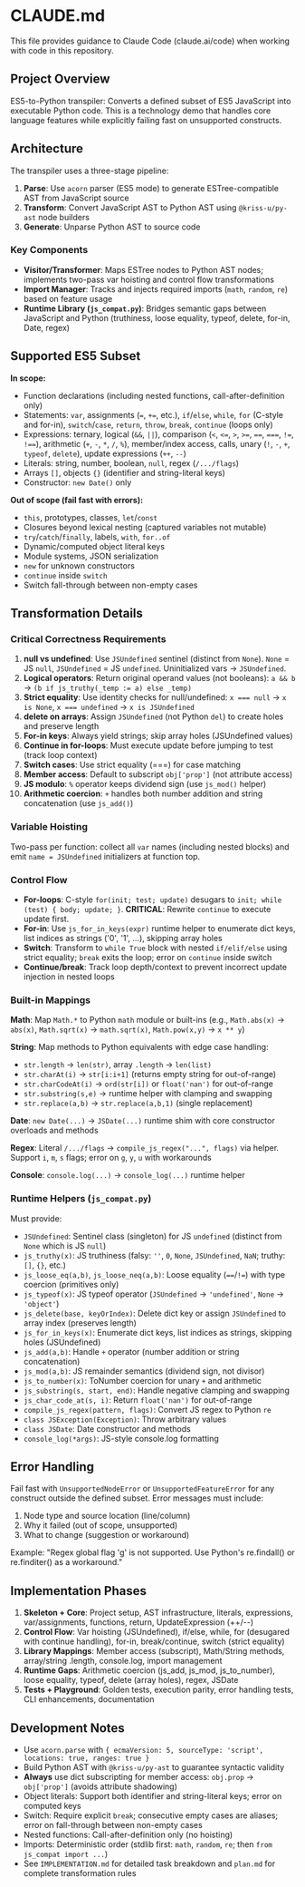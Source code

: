 # CLAUDE.md

This file provides guidance to Claude Code (claude.ai/code) when working with code in this repository.

## Project Overview

ES5-to-Python transpiler: Converts a defined subset of ES5 JavaScript into executable Python code. This is a technology demo that handles core language features while explicitly failing fast on unsupported constructs.

## Architecture

The transpiler uses a three-stage pipeline:

1. **Parse**: Use `acorn` parser (ES5 mode) to generate ESTree-compatible AST from JavaScript source
2. **Transform**: Convert JavaScript AST to Python AST using `@kriss-u/py-ast` node builders
3. **Generate**: Unparse Python AST to source code

### Key Components

- **Visitor/Transformer**: Maps ESTree nodes to Python AST nodes; implements two-pass var hoisting and control flow transformations
- **Import Manager**: Tracks and injects required imports (`math`, `random`, `re`) based on feature usage
- **Runtime Library (`js_compat.py`)**: Bridges semantic gaps between JavaScript and Python (truthiness, loose equality, typeof, delete, for-in, Date, regex)

## Supported ES5 Subset

**In scope:**
- Function declarations (including nested functions, call-after-definition only)
- Statements: `var`, assignments (`=`, `+=`, etc.), `if`/`else`, `while`, `for` (C-style and for-in), `switch`/`case`, `return`, `throw`, `break`, `continue` (loops only)
- Expressions: ternary, logical (`&&`, `||`), comparison (`<`, `<=`, `>`, `>=`, `==`, `===`, `!=`, `!==`), arithmetic (`+`, `-`, `*`, `/`, `%`), member/index access, calls, unary (`!`, `-`, `+`, `typeof`, `delete`), update expressions (`++`, `--`)
- Literals: string, number, boolean, `null`, regex (`/.../flags`)
- Arrays `[]`, objects `{}` (identifier and string-literal keys)
- Constructor: `new Date()` only

**Out of scope (fail fast with errors):**
- `this`, prototypes, classes, `let`/`const`
- Closures beyond lexical nesting (captured variables not mutable)
- `try`/`catch`/`finally`, labels, `with`, `for..of`
- Dynamic/computed object literal keys
- Module systems, JSON serialization
- `new` for unknown constructors
- `continue` inside `switch`
- Switch fall-through between non-empty cases

## Transformation Details

### Critical Correctness Requirements

1. **null vs undefined**: Use `JSUndefined` sentinel (distinct from `None`). `None` = JS `null`, `JSUndefined` = JS `undefined`. Uninitialized vars → `JSUndefined`.
2. **Logical operators**: Return original operand values (not booleans): `a && b` → `(b if js_truthy(_temp := a) else _temp)`
3. **Strict equality**: Use identity checks for null/undefined: `x === null` → `x is None`, `x === undefined` → `x is JSUndefined`
4. **delete on arrays**: Assign `JSUndefined` (not Python `del`) to create holes and preserve length
5. **For-in keys**: Always yield strings; skip array holes (JSUndefined values)
6. **Continue in for-loops**: Must execute update before jumping to test (track loop context)
7. **Switch cases**: Use strict equality (===) for case matching
8. **Member access**: Default to subscript `obj['prop']` (not attribute access)
9. **JS modulo**: `%` operator keeps dividend sign (use `js_mod()` helper)
10. **Arithmetic coercion**: `+` handles both number addition and string concatenation (use `js_add()`)

### Variable Hoisting
Two-pass per function: collect all `var` names (including nested blocks) and emit `name = JSUndefined` initializers at function top.

### Control Flow
- **For-loops**: C-style `for(init; test; update)` desugars to `init; while (test) { body; update; }`. **CRITICAL**: Rewrite `continue` to execute update first.
- **For-in**: Use `js_for_in_keys(expr)` runtime helper to enumerate dict keys, list indices as strings ('0', '1', ...), skipping array holes
- **Switch**: Transform to `while True` block with nested `if/elif/else` using strict equality; `break` exits the loop; error on `continue` inside switch
- **Continue/break**: Track loop depth/context to prevent incorrect update injection in nested loops

### Built-in Mappings

**Math**: Map `Math.*` to Python `math` module or built-ins (e.g., `Math.abs(x)` → `abs(x)`, `Math.sqrt(x)` → `math.sqrt(x)`, `Math.pow(x,y)` → `x ** y`)

**String**: Map methods to Python equivalents with edge case handling:
- `str.length` → `len(str)`, array `.length` → `len(list)`
- `str.charAt(i)` → `str[i:i+1]` (returns empty string for out-of-range)
- `str.charCodeAt(i)` → `ord(str[i])` or `float('nan')` for out-of-range
- `str.substring(s,e)` → runtime helper with clamping and swapping
- `str.replace(a,b)` → `str.replace(a,b,1)` (single replacement)

**Date**: `new Date(...)` → `JSDate(...)` runtime shim with core constructor overloads and methods

**Regex**: Literal `/.../flags` → `compile_js_regex("...", flags)` via helper. Support `i`, `m`, `s` flags; error on `g`, `y`, `u` with workarounds

**Console**: `console.log(...)` → `console_log(...)` runtime helper

### Runtime Helpers (`js_compat.py`)

Must provide:
- `JSUndefined`: Sentinel class (singleton) for JS `undefined` (distinct from `None` which is JS `null`)
- `js_truthy(x)`: JS truthiness (falsy: `''`, `0`, `None`, `JSUndefined`, `NaN`; truthy: `[]`, `{}`, etc.)
- `js_loose_eq(a,b)`, `js_loose_neq(a,b)`: Loose equality (`==`/`!=`) with type coercion (primitives only)
- `js_typeof(x)`: JS typeof operator (`JSUndefined` → `'undefined'`, `None` → `'object'`)
- `js_delete(base, keyOrIndex)`: Delete dict key or assign `JSUndefined` to array index (preserves length)
- `js_for_in_keys(x)`: Enumerate dict keys, list indices as strings, skipping holes (JSUndefined)
- `js_add(a,b)`: Handle `+` operator (number addition or string concatenation)
- `js_mod(a,b)`: JS remainder semantics (dividend sign, not divisor)
- `js_to_number(x)`: ToNumber coercion for unary `+` and arithmetic
- `js_substring(s, start, end)`: Handle negative clamping and swapping
- `js_char_code_at(s, i)`: Return `float('nan')` for out-of-range
- `compile_js_regex(pattern, flags)`: Convert JS regex to Python `re`
- `class JSException(Exception)`: Throw arbitrary values
- `class JSDate`: Date constructor and methods
- `console_log(*args)`: JS-style console.log formatting

## Error Handling

Fail fast with `UnsupportedNodeError` or `UnsupportedFeatureError` for any construct outside the defined subset. Error messages must include:
1. Node type and source location (line/column)
2. Why it failed (out of scope, unsupported)
3. What to change (suggestion or workaround)

Example: "Regex global flag 'g' is not supported. Use Python's re.findall() or re.finditer() as a workaround."

## Implementation Phases

1. **Skeleton + Core**: Project setup, AST infrastructure, literals, expressions, var/assignments, functions, return, UpdateExpression (++/--)
2. **Control Flow**: Var hoisting (JSUndefined), if/else, while, for (desugared with continue handling), for-in, break/continue, switch (strict equality)
3. **Library Mappings**: Member access (subscript), Math/String methods, array/string .length, console.log, import management
4. **Runtime Gaps**: Arithmetic coercion (js_add, js_mod, js_to_number), loose equality, typeof, delete (array holes), regex, JSDate
5. **Tests + Playground**: Golden tests, execution parity, error handling tests, CLI enhancements, documentation

## Development Notes

- Use `acorn.parse` with `{ ecmaVersion: 5, sourceType: 'script', locations: true, ranges: true }`
- Build Python AST with `@kriss-u/py-ast` to guarantee syntactic validity
- **Always** use dict subscripting for member access: `obj.prop` → `obj['prop']` (avoids attribute shadowing)
- Object literals: Support both identifier and string-literal keys; error on computed keys
- Switch: Require explicit `break`; consecutive empty cases are aliases; error on fall-through between non-empty cases
- Nested functions: Call-after-definition only (no hoisting)
- Imports: Deterministic order (stdlib first: `math`, `random`, `re`; then `from js_compat import ...`)
- See `IMPLEMENTATION.md` for detailed task breakdown and `plan.md` for complete transformation rules
